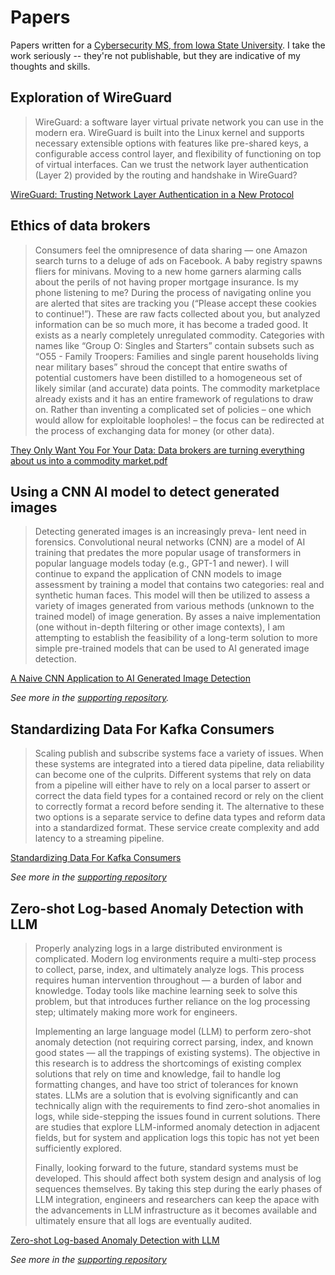 # Papers

Papers written for a [Cybersecurity MS, from Iowa State University](https://iowastateonline.iastate.edu/programs-and-courses/cybersecurity/cyber-security-master-of-engineering-in-cyber-security/). I take the work seriously -- they're not publishable, but they are indicative of my thoughts and skills.

## Exploration of WireGuard 

> WireGuard: a software layer virtual private network you can use in the modern era. WireGuard is built into the Linux kernel and supports necessary extensible options with features like pre-shared keys, a configurable access control layer, and flexibility of functioning on top of virtual interfaces. Can we trust the network layer authentication (Layer 2) provided by the routing and handshake in WireGuard?

[WireGuard: Trusting Network Layer Authentication in a New Protocol](./WireGuard:%20Trusting%20Network%20Layer%20Authentication%20in%20a%20New%20Protocol.pdf)

## Ethics of data brokers

> Consumers feel the omnipresence of data sharing — one Amazon search turns to a deluge of ads on Facebook. A baby registry spawns fliers for minivans. Moving to a new home garners alarming calls about the perils of not having proper mortgage insurance. Is my phone listening to me? During the process of navigating online you are alerted that sites are tracking you (“Please accept these cookies to continue!”). These are raw facts collected about you, but analyzed information can be so much more, it has become a traded good. It exists as a nearly completely unregulated commodity. Categories with names like “Group O: Singles and Starters” contain subsets such as “O55 - Family Troopers: Families and single parent households living near military bases” shroud the concept that entire swaths of potential customers have been distilled to a homogeneous set of likely similar (and accurate) data points. The commodity marketplace already exists and it has an entire framework of regulations to draw on. Rather than inventing a complicated set of policies – one which would allow for exploitable loopholes! – the focus can be redirected at the process of exchanging data for money (or other data).

[They Only Want You For Your Data: Data brokers are turning everything about us into a commodity market.pdf](./They%20Only%20Want%20You%20For%20Your%20Data.pdf)

## Using a CNN AI model to detect generated images

> Detecting generated images is an increasingly preva- lent need in forensics. Convolutional neural networks (CNN) are a model of AI training that predates the more popular usage of transformers in popular language models today (e.g., GPT-1 and newer). I will continue to expand the application of CNN models to image assessment by training a model that contains two categories: real and synthetic human faces. This model will then be utilized to assess a variety of images generated from various methods (unknown to the trained model) of image generation. By asses a naive implementation (one without in-depth filtering or other image contexts), I am attempting to establish the feasibility of a long-term solution to more simple pre-trained models that can be used to AI generated image detection.

[A Naive CNN Application to AI Generated Image Detection](./A%20Naive%20CNN%20Application%20to%20AI%20Generated%20Image%20Detection.pdf)

_See more in the [supporting repository](https://github.com/iamwpj/naive-cnn-identifier)._

## Standardizing Data For Kafka Consumers

> Scaling publish and subscribe systems face a variety of issues. When these systems are integrated into a tiered data pipeline, data reliability can become one of the culprits. Different systems that rely on data from a pipeline will either have to rely on a local parser to assert or correct the data field types for a contained record or rely on the client to correctly format a record before sending it. The alternative to these two options is a separate service to define data types and reform data into a standardized format. These service create complexity and add latency to a streaming pipeline.

[Standardizing Data For Kafka Consumers](./Standardizing%20Data%20For%20Kafka%20Consumers.pdf)

_See more in the [supporting repository](https://github.com/iamwpj/kafka-types)_

## Zero-shot Log-based Anomaly Detection with LLM

> Properly analyzing logs in a large distributed environment is complicated. Modern log environments require a multi-step process to collect, parse, index, and ultimately analyze logs. This process requires human intervention throughout — a burden of labor and knowledge. Today tools like machine learning seek to solve this problem, but that introduces further reliance on the log processing step; ultimately making more work for engineers.
> 
> Implementing an large language model (LLM) to perform zero-shot anomaly detection (not requiring correct parsing, index, and known good states — all the trappings of existing systems). The objective in this research is to address the shortcomings of existing complex solutions that rely on time and knowledge, fail to handle log formatting changes, and have too strict of tolerances for known states. LLMs are a solution that is evolving significantly and can technically align with the requirements to find zero-shot anomalies in logs, while side-stepping the issues found in current solutions. There are studies that explore LLM-informed anomaly detection in adjacent fields, but for system and application logs this topic has not yet been sufficiently explored.
> 
> Finally, looking forward to the future, standard systems must be developed. This should affect both system design and analysis of log sequences themselves. By taking this step during the early phases of LLM integration, engineers and researchers can keep the apace with the advancements in LLM infrastructure as it becomes available and ultimately ensure that all logs are eventually audited.

[Zero-shot Log-based Anomaly Detection with LLM](./Zero-shot%20Log-based%20Anomaly%20Detection%20with%20LLM.pdf)

_See more in the [supporting repository](https://github.com/iamwpj/bigstick)_